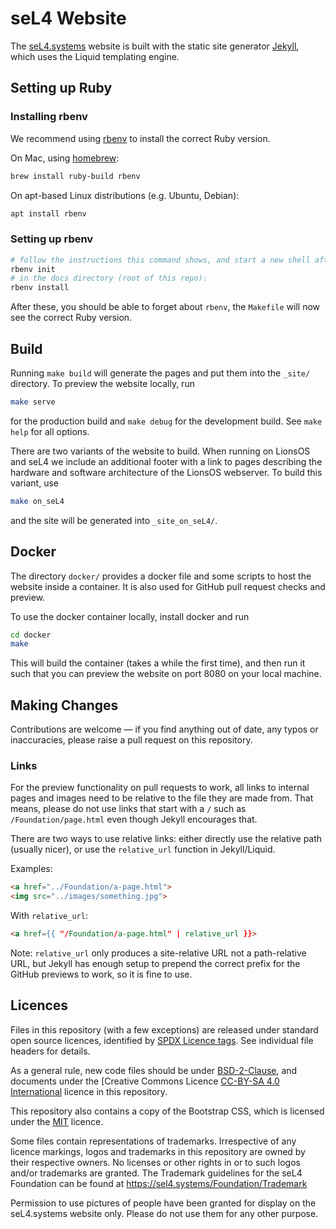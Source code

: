 <!--
    Copyright 2020 seL4 Project a Series of LF Projects, LLC.
    SPDX-License-Identifier: CC-BY-SA-4.0
-->

# seL4 Website

The [seL4.systems](https://sel4.systems) website is built with the
static site generator [Jekyll](https://jekyllrb.com), which uses
the Liquid templating engine.

## Setting up Ruby

### Installing rbenv

We recommend using [rbenv](https://github.com/rbenv/rbenv) to install the
correct Ruby version.

On Mac, using [homebrew](https://brew.sh):

```sh
brew install ruby-build rbenv
```

On apt-based Linux distributions (e.g. Ubuntu, Debian):

```sh
apt install rbenv
```

### Setting up rbenv

```sh
# follow the instructions this command shows, and start a new shell afterwards
rbenv init
# in the docs directory (root of this repo):
rbenv install
```

After these, you should be able to forget about `rbenv`, the `Makefile` will now
see the correct Ruby version.

## Build

Running `make build` will generate the pages and put them into the
`_site/` directory. To preview the website locally, run

```sh
make serve
```

for the production build and `make debug` for the development build. See `make
help` for all options.

There are two variants of the website to build.  When running on
LionsOS and seL4 we include an additional footer with a link to pages
describing the hardware and software architecture of the LionsOS
webserver.  To build this variant, use
```sh
make on_seL4
```
and the site will be generated into `_site_on_seL4/`.
## Docker

The directory `docker/` provides a docker file and some scripts to host
the website inside a container. It is also used for GitHub pull request
checks and preview.

To use the docker container locally, install docker and run

```sh
cd docker
make
```

This will build the container (takes a while the first time), and then
run it such that you can preview the website on port 8080 on your local
machine.

## Making Changes

Contributions are welcome &mdash; if you find anything out of date, any typos or
inaccuracies, please raise a pull request on this repository.

### Links

For the preview functionality on pull requests to work, all links to internal
pages and images need to be relative to the file they are made from. That
means, please do not use links that start with a `/` such as
`/Foundation/page.html` even though Jekyll encourages that.

There are two ways to use relative links: either directly use the relative path
(usually nicer), or use the `relative_url` function in Jekyll/Liquid.

Examples:

```html
<a href="../Foundation/a-page.html">
<img src="../images/something.jpg">
```

With `relative_url`:

```html
<a href={{ "/Foundation/a-page.html" | relative_url }}>
```

Note: `relative_url` only produces a site-relative URL not a path-relative URL,
but Jekyll has enough setup to prepend the correct prefix for the GitHub
previews to work, so it is fine to use.

## Licences

Files in this repository (with a few exceptions) are released under standard
open source licences, identified by [SPDX Licence tags](https://spdx.org).  See
individual file headers for details.

As a general rule, new code files should be under
[BSD-2-Clause](LICENSES/BSD-2-Clause.txt), and documents under the [Creative
Commons Licence [CC-BY-SA 4.0 International](LICENSES/CC-BY-SA-4.0.txt) licence
in this repository.

This repository also contains a copy of the Bootstrap CSS, which is licensed
under the [MIT](LICENSES/MIT.txt) licence.

Some files contain representations of trademarks.  Irrespective of any
licence markings, logos and trademarks in this repository are owned by
their respective owners. No licenses or other rights in or to such
logos and/or trademarks are granted. The Trademark guidelines for the
seL4 Foundation can be found at <https://sel4.systems/Foundation/Trademark>

Permission to use pictures of people have been granted for display on
the seL4.systems website only.  Please do not use them for any other
purpose.
